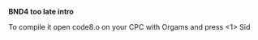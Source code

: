 __BND4 too late intro__

To compile it open code8.o on your CPC with Orgams and press <control> <1>
Sid
